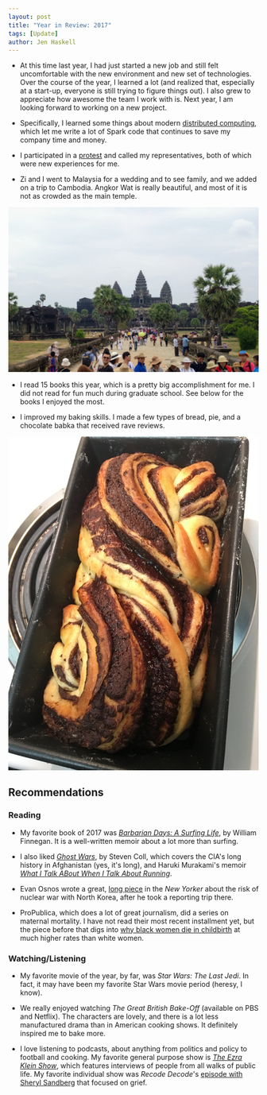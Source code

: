```yaml
---
layout: post
title: "Year in Review: 2017"
tags: [Update]
author: Jen Haskell
---
```

* At this time last year, I had just started a new job and still felt uncomfortable with the new environment and new set of technologies. Over the course of the year, I learned a lot (and realized that, especially at a start-up, everyone is still trying to figure things out). I also grew to appreciate how awesome the team I work with is. Next year, I am looking forward to working on a new project. 

* Specifically, I learned some things about modern [distributed computing](https://spark.apache.org/), which let me write a lot of Spark code that continues to save my company time and money.

* I participated in a [protest](https://www.instagram.com/p/BPjbhJwAmRg8cqBCf6ydktELfJaMX8C54kZkm80/?taken-by=jchaskell2) and called my representatives, both of which were new experiences for me.

* Zi and I went to Malaysia for a wedding and to see family, and we added on a trip to Cambodia. Angkor Wat is really beautiful, and most of it is not as crowded as the main temple.  

![](/images/angkor-wat.jpg)

* I read 15 books this year, which is a pretty big accomplishment for me. I did not read for fun much during graduate school. See below for the books I enjoyed the most.

* I improved my baking skills. I made a few types of bread, pie, and a chocolate babka that received rave reviews.

![](/images/chocolate-babka.JPG)

## Recommendations
### Reading 

* My favorite book of 2017 was [*Barbarian Days: A Surfing Life*](https://www.goodreads.com/book/show/18693910-barbarian-days), by William Finnegan. It is a well-written memoir about a lot more than surfing.

* I also liked [*Ghost Wars*](https://www.goodreads.com/book/show/71984.Ghost_Wars), by Steven Coll, which covers the CIA's long history in Afghanistan (yes, it's long), and Haruki Murakami's memoir [*What I Talk ABout When I Talk About Running*](https://www.goodreads.com/book/show/2195464.What_I_Talk_About_When_I_Talk_About_Running).

* Evan Osnos wrote a great, [long piece](https://www.newyorker.com/magazine/2017/09/18/the-risk-of-nuclear-war-with-north-korea) in the *New Yorker* about the risk of nuclear war with North Korea, after he took a reporting trip there.

* ProPublica, which does a lot of great journalism, did a series on maternal mortality. I have not read their most recent installment yet, but the piece before that digs into [why black women die in childbirth](https://www.propublica.org/article/nothing-protects-black-women-from-dying-in-pregnancy-and-childbirth) at much higher rates than white women.

### Watching/Listening

* My favorite movie of the year, by far, was *Star Wars: The Last Jedi*. In fact, it may have been my favorite Star Wars movie period (heresy, I know).  

* We really enjoyed watching *The Great British Bake-Off* (available on PBS and Netflix). The characters are lovely, and there is a lot less manufactured drama than in American cooking shows. It definitely inspired me to bake more.

* I love listening to podcasts, about anything from politics and policy to football and cooking. My favorite general purpose show is [*The Ezra Klein Show*](https://www.vox.com/ezra-klein-show-podcast), which features interviews of people from all walks of public life. My favorite individual show was *Recode Decode*'s [episode with Sheryl Sandberg](https://soundcloud.com/recode-decode/sheryl-sandberg-on-setbacks) that focused on grief. 
